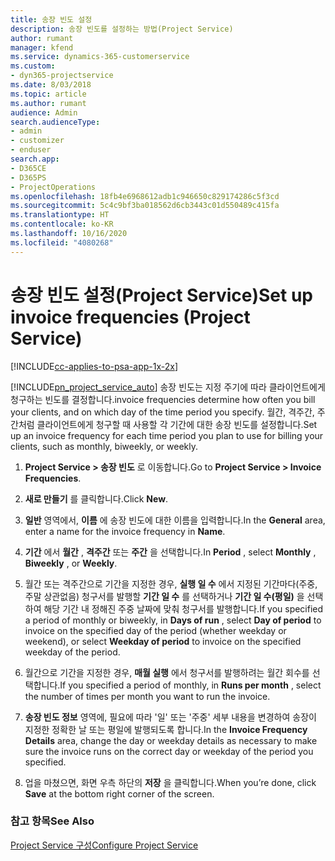 ```yaml
---
title: 송장 빈도 설정
description: 송장 빈도를 설정하는 방법(Project Service)
author: rumant
manager: kfend
ms.service: dynamics-365-customerservice
ms.custom:
- dyn365-projectservice
ms.date: 8/03/2018
ms.topic: article
ms.author: rumant
audience: Admin
search.audienceType:
- admin
- customizer
- enduser
search.app:
- D365CE
- D365PS
- ProjectOperations
ms.openlocfilehash: 18fb4e6968612adb1c946650c829174286c5f3cd
ms.sourcegitcommit: 5c4c9bf3ba018562d6cb3443c01d550489c415fa
ms.translationtype: HT
ms.contentlocale: ko-KR
ms.lasthandoff: 10/16/2020
ms.locfileid: "4080268"
---
```

# <a name="set-up-invoice-frequencies-project-service"></a><span data-ttu-id="444dc-103">송장 빈도 설정(Project Service)</span><span class="sxs-lookup"><span data-stu-id="444dc-103">Set up invoice frequencies (Project Service)</span></span>

[!INCLUDE[cc-applies-to-psa-app-1x-2x](../includes/cc-applies-to-psa-app-1x-2x.md)]

[!INCLUDE[pn_project_service_auto](../includes/pn-project-service-auto.md)] <span data-ttu-id="444dc-104">송장 빈도는 지정 주기에 따라 클라이언트에게 청구하는 빈도를 결정합니다.</span><span class="sxs-lookup"><span data-stu-id="444dc-104">invoice frequencies determine how often you bill your clients, and on which day of the time period you specify.</span></span> <span data-ttu-id="444dc-105">월간, 격주간, 주간처럼 클라이언트에게 청구할 때 사용할 각 기간에 대한 송장 빈도를 설정합니다.</span><span class="sxs-lookup"><span data-stu-id="444dc-105">Set up an invoice frequency for each time period you plan to use for billing your clients, such as monthly, biweekly, or weekly.</span></span>  
  
1.  <span data-ttu-id="444dc-106">**Project Service > 송장 빈도** 로 이동합니다.</span><span class="sxs-lookup"><span data-stu-id="444dc-106">Go to **Project Service > Invoice Frequencies**.</span></span>  
  
2.  <span data-ttu-id="444dc-107">**새로 만들기** 를 클릭합니다.</span><span class="sxs-lookup"><span data-stu-id="444dc-107">Click **New**.</span></span>  
  
3.  <span data-ttu-id="444dc-108">**일반** 영역에서, **이름** 에 송장 빈도에 대한 이름을 입력합니다.</span><span class="sxs-lookup"><span data-stu-id="444dc-108">In the **General** area, enter a name for the invoice frequency in **Name**.</span></span>  
  
4.  <span data-ttu-id="444dc-109">**기간** 에서 **월간** , **격주간** 또는 **주간** 을 선택합니다.</span><span class="sxs-lookup"><span data-stu-id="444dc-109">In **Period** , select **Monthly** , **Biweekly** , or **Weekly**.</span></span>  
  
5.  <span data-ttu-id="444dc-110">월간 또는 격주간으로 기간을 지정한 경우, **실행 일 수** 에서 지정된 기간마다(주중, 주말 상관없음) 청구서를 발행할 **기간 일 수** 를 선택하거나 **기간 일 수(평일)** 을 선택하여 해당 기간 내 정해진 주중 날짜에 맞춰 청구서를 발행합니다.</span><span class="sxs-lookup"><span data-stu-id="444dc-110">If you specified a period of monthly or biweekly, in **Days of run** , select **Day of period** to invoice on the specified day of the period (whether weekday or weekend), or select **Weekday of period** to invoice on the specified weekday of the period.</span></span>  
  
6.  <span data-ttu-id="444dc-111">월간으로 기간을 지정한 경우, **매월 실행** 에서 청구서를 발행하려는 월간 회수를 선택합니다.</span><span class="sxs-lookup"><span data-stu-id="444dc-111">If you specified a period of monthly, in **Runs per month** , select the number of times per month you want to run the invoice.</span></span>  
  
7.  <span data-ttu-id="444dc-112">**송장 빈도 정보** 영역에, 필요에 따라 '일' 또는 '주중' 세부 내용을 변경하여 송장이 지정한 정확한 날 또는 평일에 발행되도록 합니다.</span><span class="sxs-lookup"><span data-stu-id="444dc-112">In the **Invoice Frequency Details** area, change the day or weekday details as necessary to make sure the invoice runs on the correct day or weekday of the period you specified.</span></span>  
  
8.  <span data-ttu-id="444dc-113">업을 마쳤으면, 화면 우측 하단의 **저장** 을 클릭합니다.</span><span class="sxs-lookup"><span data-stu-id="444dc-113">When you’re done, click **Save** at the bottom right corner of the screen.</span></span>  
  
### <a name="see-also"></a><span data-ttu-id="444dc-114">참고 항목</span><span class="sxs-lookup"><span data-stu-id="444dc-114">See Also</span></span>  
 [<span data-ttu-id="444dc-115">Project Service 구성</span><span class="sxs-lookup"><span data-stu-id="444dc-115">Configure Project Service</span></span>](../psa/configure.md)
